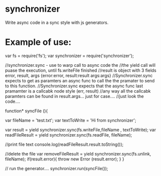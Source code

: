 # synchronizer
Write async code in a sync style with js generators.


# Example of use:

var fs = require('fs');
var synchronizer = require('synchronizer');

//synchronizer.sync - use to warp call to async code the
//the yield call will puase the execution, until fs.writeFile  finished
//result is object with 3 fields error, result, args {error:error, result:result args:args}
//Synchronizer.sync expects to get as paramters an async func to call the the pramater to send to this function.
//Synchronizer.sync expects that the async func last pramamter is a callcabk node style (err, result)
//any way all the callcabk paramters can be found in result.args... just for case....
//just look the code....

 function* syncFile (){
 
  var fileName = 'test.txt';
  var textToWrite = 'Hi from synchronizer';
  
  var result = yield synchronizer.sync(fs.writeFile,fileName , textToWrite);
  var readFileResult = yield synchronizer.sync(fs.readFile, fileName);

  //print file text
  console.log(readFileResult.result.toString());
  
  //delete the file
  var removeFileResult = yield synchronizer.sync(fs.unlink, fileName);
  if(result.error){
            throw new Error (result.error);
        }
 }
 
 // run the generator....
  synchronizer.run(syncFile());
 
 
 
